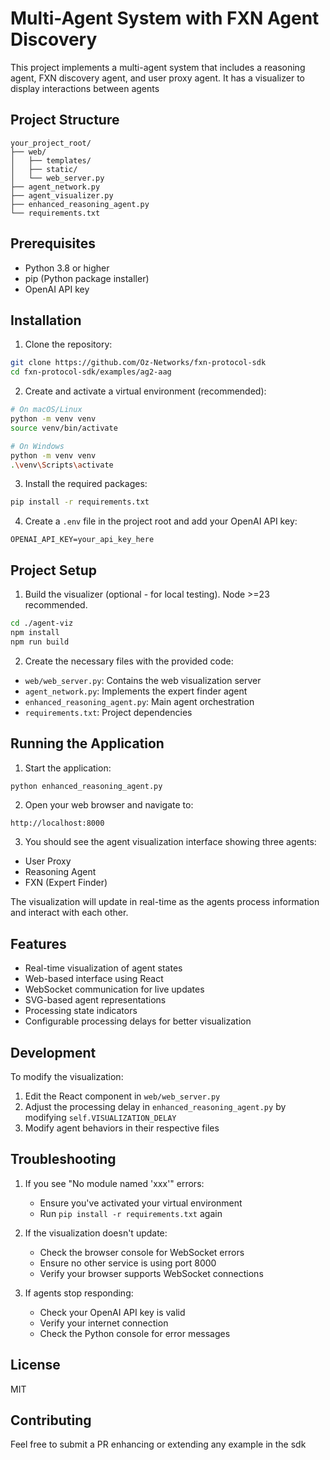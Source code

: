 # Multi-Agent System with FXN Agent Discovery

This project implements a multi-agent system that includes a reasoning agent, FXN discovery agent, and user proxy agent. It has a visualizer to display interactions between agents

## Project Structure

```
your_project_root/
├── web/
│   ├── templates/
│   ├── static/
│   └── web_server.py
├── agent_network.py
├── agent_visualizer.py
├── enhanced_reasoning_agent.py
└── requirements.txt
```

## Prerequisites

- Python 3.8 or higher
- pip (Python package installer)
- OpenAI API key

## Installation

1. Clone the repository:
```bash
git clone https://github.com/Oz-Networks/fxn-protocol-sdk
cd fxn-protocol-sdk/examples/ag2-aag
```

2. Create and activate a virtual environment (recommended):
```bash
# On macOS/Linux
python -m venv venv
source venv/bin/activate

# On Windows
python -m venv venv
.\venv\Scripts\activate
```

3. Install the required packages:
```bash
pip install -r requirements.txt
```

4. Create a `.env` file in the project root and add your OpenAI API key:
```
OPENAI_API_KEY=your_api_key_here
```

## Project Setup

1. Build the visualizer (optional - for local testing). Node >=23 recommended.
```bash
cd ./agent-viz
npm install
npm run build
```

2. Create the necessary files with the provided code:
- `web/web_server.py`: Contains the web visualization server
- `agent_network.py`: Implements the expert finder agent
- `enhanced_reasoning_agent.py`: Main agent orchestration
- `requirements.txt`: Project dependencies

## Running the Application

1. Start the application:
```bash
python enhanced_reasoning_agent.py
```

2. Open your web browser and navigate to:
```
http://localhost:8000
```

3. You should see the agent visualization interface showing three agents:
- User Proxy
- Reasoning Agent
- FXN (Expert Finder)

The visualization will update in real-time as the agents process information and interact with each other.

## Features

- Real-time visualization of agent states
- Web-based interface using React
- WebSocket communication for live updates
- SVG-based agent representations
- Processing state indicators
- Configurable processing delays for better visualization

## Development

To modify the visualization:
1. Edit the React component in `web/web_server.py`
2. Adjust the processing delay in `enhanced_reasoning_agent.py` by modifying `self.VISUALIZATION_DELAY`
3. Modify agent behaviors in their respective files

## Troubleshooting

1. If you see "No module named 'xxx'" errors:
   - Ensure you've activated your virtual environment
   - Run `pip install -r requirements.txt` again

2. If the visualization doesn't update:
   - Check the browser console for WebSocket errors
   - Ensure no other service is using port 8000
   - Verify your browser supports WebSocket connections

3. If agents stop responding:
   - Check your OpenAI API key is valid
   - Verify your internet connection
   - Check the Python console for error messages

## License

MIT

## Contributing

Feel free to submit a PR enhancing or extending any example in the sdk